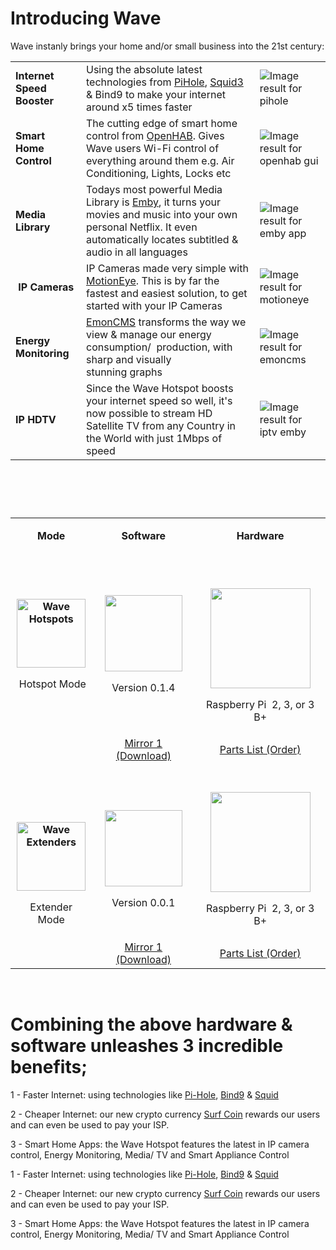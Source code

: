 <h1 id="mcetoc_1cb5rbkj50">Introducing&nbsp;Wave</h1>
<p>Wave&nbsp;instanly&nbsp;brings&nbsp;your home and/or small business into the&nbsp;21st century:</p>
<table width="553">
  <tbody>
    <tr>
      <td><strong>Internet Speed Booster</strong></td>
      <td>Using the absolute latest technologies from <a href="https://pi-hole.net">PiHole</a>, <a href="https://squidproxy.org">Squid3</a> &amp; Bind9 to make your internet around x5 times faster&nbsp;</td>
      <td><img src="https://i0.wp.com/pi-hole.net/wp-content/uploads/2016/12/dashboard212.png?resize=525%2C336&amp;ssl=1" alt="Image result for pihole" /></td>
    </tr>
    <tr>
      <td><strong>Smart Home Control</strong></td>
      <td>The cutting edge of smart home control from <a href="https://www.openhab.org">OpenHAB</a>. Gives Wave users Wi-Fi control of everything around them e.g. Air Conditioning, Lights, Locks etc</td>
      <td><img src="https://docs.openhab.org/addons/uis/habpanel/doc/images/habpanel_screenshot1.png" alt="Image result for openhab gui" /></td>
    </tr>
    <tr>
      <td><strong>Media Library</strong></td>
      <td>Todays most powerful Media Library is <a href="https://emby.media">Emby</a>, it turns your movies and music into your own personal Netflix. It even automatically locates subtitled &amp; audio in all languages</td>
      <td><img src="https://lh3.googleusercontent.com/HemYqsE8tkSnuLGd7Xil9QTtwpliOHG5-OQN5oYcA8sbWy0SYdZ2LWI9Jchknw4lDvRZmvVkCw=w640-h400-e365" alt="Image result for emby app" /></td>
    </tr>
    <tr>
      <td>&nbsp;<strong>IP Cameras</strong></td>
      <td>IP Cameras made very simple with <a href="https://github.com/ccrisan/motioneye/wiki">MotionEye</a>. This is by far the fastest and easiest solution, to get started with your IP Cameras</td>
      <td><img src="https://iu8cri.altervista.org/wp-content/uploads/2017/09/motioneye_3.png" alt="Image result for motioneye" /></td>
    </tr>
    <tr>
      <td><strong>Energy Monitoring</strong></td>
      <td><a href="https://emoncms.org">EmonCMS</a> transforms the way we view &amp; manage our energy consumption/&nbsp; production, with sharp and visually stunning&nbsp;graphs</td>
      <td><img src="https://emoncms.org/Modules/site/emoncms_front.png" alt="Image result for emoncms" /></td>
    </tr>
    <tr>
      <td><strong>IP HDTV</strong></td>
      <td>Since the Wave Hotspot boosts your internet speed so well, it's now possible to stream HD Satellite TV from any Country in the World with just 1Mbps of speed</td>
      <td><img src="http://i.imgur.com/Y07Lpwp.png" alt="Image result for iptv emby" /></td>
    </tr>
  </tbody>
</table>
<h1 id="mcetoc_1cb5s9gnn5">&nbsp;</h1>
<table>
  <tbody>
    <tr>
      <td style="text-align: center;">
        <p><strong>Mode</strong></p>
      </td>
      <td style="text-align: center;"><strong>Software</strong></td>
      <td style="text-align: center;"><strong>Hardware</strong></td>
    </tr>
    <tr>
      <td style="text-align: center;">
        <p><strong><img src="https://thumb.ibb.co/iKdDZ7/wave_hotspots.png" alt="Wave Hotspots" width="110" height="110" /></strong></p>
        <p><strong>&nbsp;</strong>Hotspot Mode</p>
      </td>
      <td style="text-align: center;">
        <p><img src="https://encrypted-tbn0.gstatic.com/images?q=tbn:ANd9GcSaeH-_N07SOt_mhm31HnhPWPuX_K4Ky7QykZnR5hLGnRkku7Go" alt="" width="124" height="122" /></p>
        <p>Version&nbsp;0.1.4</p>
      </td>
      <td style="text-align: center;">
        <p>&nbsp;</p>
        <p><strong><img src="https://image.ibb.co/fGVAYS/wave_hotspot_0_1_0.png" alt="" width="160" height="160" /></strong></p>
        <p>Raspberry Pi&nbsp; 2, 3, or 3 B+</p>
      </td>
    </tr>
    <tr>
      <td style="text-align: center;">&nbsp;</td>
      <td style="text-align: center;"><a href="https://mega.nz/#!ZKYDGZiI!AhXw3_EXam4vBaWzHyjTHMpd8P4s7ZBJgcuk37s7-ao">Mirror 1 (Download)</a></td>
      <td style="text-align: center;"><a href="https://github.com/unclehowell/WaveOS/blob/master/parts-list.csv">Parts List (Order)</a></td>
    </tr>
    <tr>
      <td style="text-align: center;">&nbsp;</td>
      <td style="text-align: center;">&nbsp;</td>
      <td style="text-align: center;">&nbsp;</td>
    </tr>
    <tr>
      <td style="text-align: center;" rowspan="2">
        <p>&nbsp;</p>
        <p><strong><img src="https://thumb.ibb.co/jAesSS/extenders.png" alt="Wave Extenders" width="110" height="110" /></strong></p>
        <p>Extender Mode</p>
        <p>&nbsp;</p>
      </td>
      <td style="text-align: center;">
        <p><img src="https://encrypted-tbn0.gstatic.com/images?q=tbn:ANd9GcSaeH-_N07SOt_mhm31HnhPWPuX_K4Ky7QykZnR5hLGnRkku7Go" alt="" width="124" height="122" /></p>
        <p>Version&nbsp;0.0.1</p>
      </td>
      <td style="text-align: center;">
        <p><strong><img src="https://image.ibb.co/fGVAYS/wave_hotspot_0_1_0.png" alt="" width="160" height="160" /></strong></p>
        <p>Raspberry Pi&nbsp; 2, 3, or 3 B+</p>
      </td>
    </tr>
    <tr>
      <td style="text-align: center;"><a href="https://mega.nz/#!ZKYDGZiI!AhXw3_EXam4vBaWzHyjTHMpd8P4s7ZBJgcuk37s7-ao">Mirror 1 (Download)</a></td>
      <td style="text-align: center;"><a href="https://github.com/unclehowell/WaveOS/blob/master/parts-list.csv">Parts List (Order)</a></td>
    </tr>
  </tbody>
</table>
<p>&nbsp;</p>
<h1 id="mcetoc_1cb5rbkj81">Combining the above&nbsp;hardware &amp; software unleashes 3 incredible benefits;</h1>
<p>1 - Faster Internet: using technologies like <a href="https://pi-hole.net">Pi-Hole</a>, <a href="https://wiki.debian.org/Bind9">Bind9</a> &amp; <a href="https://squidproxy.org">Squid</a></p>
<p>2 - Cheaper Internet: our new crypto currency <a href="#">Surf Coin</a> rewards our users and can even be used to pay your ISP.</p>
<p>3 - Smart Home Apps: the Wave Hotspot features the latest in IP camera control, Energy Monitoring, Media/ TV and Smart Appliance Control</p>

  
 1 - Faster Internet: using technologies like <a href="https://pi-hole.net">Pi-Hole</a>, <a href="https://wiki.debian.org/Bind9">Bind9</a> &amp; <a href="https://squidproxy.org">Squid</a> 
 
 2 - Cheaper Internet: our new crypto currency <a href="#">Surf Coin</a> rewards our users and can even be used to pay your ISP. 
 
 3 - Smart Home Apps: the Wave Hotspot features the latest in IP camera control, Energy Monitoring, Media/ TV and Smart Appliance Control</p>

